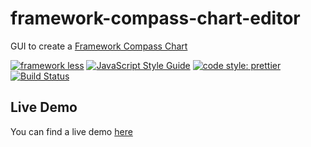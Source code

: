 # framework-compass-chart-editor
GUI to create a [Framework Compass Chart](https://medium.com/@TheStrazz86/framework-compass-chart-d3851c25b45d)

[![framework less](https://img.shields.io/badge/framework-less-blue.svg)](https://github.com/frameworkless-movement/manifesto)
[![JavaScript Style Guide](https://img.shields.io/badge/code_style-standard-brightgreen.svg)](https://standardjs.com)
[![code style: prettier](https://img.shields.io/badge/code_style-prettier-ff69b4.svg?style=flat-square)](https://github.com/prettier/prettier)
[![Build Status](https://travis-ci.org/e-xtrategy/framework-compass-chart-editor.svg?branch=master)](https://travis-ci.org/e-xtrategy/framework-compass-chart-editor)
## Live Demo
You can find a live demo [here](https://radar.extrategy.net/)
